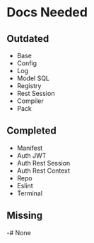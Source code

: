 # Docs Needed 

## Outdated
- Base
- Config
- Log
- Model SQL
- Registry
- Rest Session
- Compiler
- Pack

## Completed
- Manifest
- Auth JWT
- Auth Rest Session
- Auth Rest Context
- Repo
- Eslint
- Terminal

## Missing
-# None